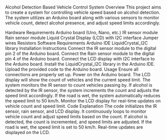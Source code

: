 
Alcohol Detection Based Vehicle Control System
Overview
This project aims to create a system for controlling vehicle speed based on alcohol detection. The system utilizes an Arduino board along with various sensors to monitor vehicle count, detect alcohol presence, and adjust speed limits accordingly.

Hardware Requirements
Arduino board (Uno, Nano, etc.)
IR sensor module
Rain sensor module
Liquid Crystal Display (LCD) with I2C interface
Jumper wires
Resistors
Software Requirements
Arduino IDE
LiquidCrystal_I2C library
Installation Instructions
Connect the IR sensor module to the digital pin 2 of the Arduino board.
Connect the Rain sensor module to the digital pin 4 of the Arduino board.
Connect the LCD display with I2C interface to the Arduino board.
Install the LiquidCrystal_I2C library in the Arduino IDE.
Upload the provided code to the Arduino board.
Usage
Ensure all connections are properly set up.
Power on the Arduino board.
The LCD display will show the count of vehicles and the current speed limit.
The system monitors the IR sensor to count vehicles passing by.
If alcohol is detected by the IR sensor, the system increments the count and adjusts the speed limit accordingly.
If the road is wet, the system automatically reduces the speed limit to 50 km/h.
Monitor the LCD display for real-time updates on vehicle count and speed limit.
Code Explanation
The code initializes the IR sensor, rain sensor, and LCD display.
It continuously loops to monitor vehicle count and adjust speed limits based on the count.
If alcohol is detected, the count is incremented, and speed limits are adjusted.
If the road is wet, the speed limit is set to 50 km/h.
Real-time updates are displayed on the LCD.
